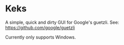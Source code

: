 # Keks

A simple, quick and dirty GUI for Google's guetzli. See: https://github.com/google/guetzli

Currently only supports Windows.
